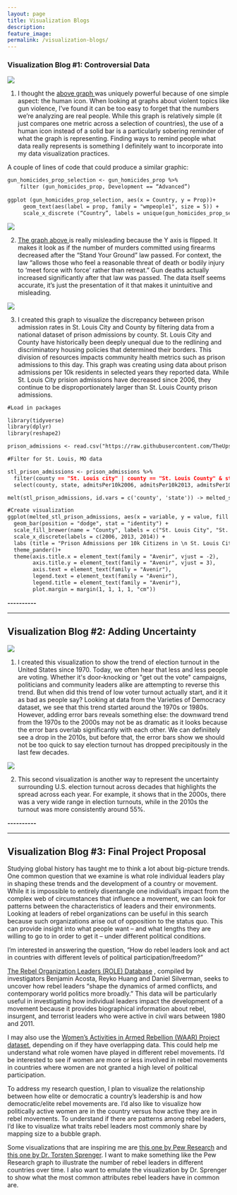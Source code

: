 ```yaml
---
layout: page
title: Visualization Blogs
description: 
feature_image: 
permalink: /visualization-blogs/
---
```



### Visualization Blog #1: Controversial Data

<img src="/images/gun_homicides_developed_countries.jpg">

1) I thought the <a href="https://www.vox.com/policy-and-politics/2015/12/4/9850572/gun-control-us-japan-switzerland-uk-canada"> above graph </a >was uniquely powerful because of one simple aspect: the human icon. When looking at graphs about violent topics like gun violence, I’ve found it can be too easy to forget that the numbers we’re analyzing are real people. While this graph is relatively simple (it just compares one metric across a selection of countries), the use of a human icon instead of a solid bar is a particularly sobering reminder of what the graph is representing. Finding ways to remind people what data really represents is something I definitely want to incorporate into my data visualization practices. 

A couple of lines of code that could produce a similar graphic:

```markdown
gun_homicides_prop_selection <- gun_homicides_prop %>%
	filter (gun_homicides_prop, Development == “Advanced”) 
 
ggplot (gun_homicides_prop_selection, aes(x = Country, y = Prop))+
	 geom_text(aes(label = prop, family = "wmpeople1", size = 5)) +
     scale_x_discrete (“Country”, labels = unique(gun_homicides_prop_selection$Country))
```



<img src="/images/gun_deaths_florida.png">

2) <a href="https://www.businessinsider.com/gun-deaths-in-florida-increased-with-stand-your-ground-2014-2"> The graph above </a> is really misleading because the Y axis is flipped. It makes it look as if the number of murders committed using firearms decreased after the “Stand Your Ground” law passed. For context, the law “allows those who feel a reasonable threat of death or bodily injury to ‘meet force with force’ rather than retreat.” Gun deaths actually increased significantly after that law was passed. The data itself seems accurate, it’s just the presentation of it that makes it unintuitive and misleading.




<img src="/images/stlprisonadmissions_graph.png">

3) I created this graph to visualize the discrepancy between prison admission rates in St. Louis City and County by filtering data from a national dataset of prison admissions by county. St. Louis City and County have historically been deeply unequal due to the redlining and discriminatory housing policies that determined their borders. This division of resources impacts community health metrics such as prison admissions to this day. This graph was creating using data about prison admissions per 10k residents in selected years they reported data. While St. Louis City prision admissions have decreased since 2006, they continue to be disproportionately larger than St. Louis County prison admissions.

```markdown
#Load in packages

library(tidyverse)
library(dplyr)
library(reshape2)

prison_admissions <- read.csv("https://raw.githubusercontent.com/TheUpshot/prison-admissions/master/county-prison-admissions.csv")

#Filter for St. Louis, MO data

stl_prison_admissions <- prison_admissions %>% 
  filter(county == "St. Louis city" | county == "St. Louis County" & state == "MO") %>% 
  select(county, state, admitsPer10k2006, admitsPer10k2013, admitsPer10k2014)

melt(stl_prison_admissions, id.vars = c('county', 'state')) -> melted_stl_prison_admissions

#Create visualization
ggplot(melted_stl_prison_admissions, aes(x = variable, y = value, fill = county)) +
  geom_bar(position = "dodge", stat = "identity") +
  scale_fill_brewer(name = "County", labels = c("St. Louis City", "St. Louis County")) +
  scale_x_discrete(labels = c(2006, 2013, 2014)) +
  labs (title = "Prison Admissions per 10k Citizens in \n St. Louis City versus St. Louis County", y = "Admission Number per 10k", x = "Year")+
  theme_pander()+
  theme(axis.title.x = element_text(family = "Avenir", vjust = -2),
        axis.title.y = element_text(family = "Avenir", vjust = 3),
        axis.text = element_text(family = "Avenir"),
        legend.text = element_text(family = "Avenir"),
        legend.title = element_text(family = "Avenir"),
        plot.margin = margin(1, 1, 1, 1, "cm"))
```

**----------**

<hr>

## Visualization Blog #2: Adding Uncertainty

<img src="/images/usa_voting_bydecade_lineplot.jpg">

1) I created this visualization to show the trend of election turnout in the United States since 1970. Today, we often hear that less and less people are voting. Whether it's door-knocking or "get out the vote" campaigns, politicians and community leaders alike are attempting to reverse this trend. But when did this trend of low voter turnout actually start, and it it as bad as people say? Looking at data from the Varieties of Democracy dataset, we see that this trend started around the 1970s or 1980s. However, adding error bars reveals something else: the downward trend from the 1970s to the 2000s may not be as dramatic as it looks because the error bars overlab significantly with each other. We can definiitely see a drop in the 2010s, but before that, the error bars show we should not be too quick to say election turnout has dropped precipitously in the last few decades. 

<img src="/images/usa_voting_bydecade_densityplot.jpg">

2) This second visualization is another way to represent the uncertainty surrounding U.S. election turnout across decades that highlights the spread across each year. For example, it shows that in the 2000s, there was a very wide range in election turnouts, while in the 2010s the turnout was more consistently around 55%. 


**----------**

<hr>


## Visualization Blog #3: Final Project Proposal



Studying global history has taught me to think a lot about big-picture trends. One common question that we examine is what role individual leaders play in shaping these trends and the development of a country or movement. While it is impossible to entirely disentangle one individual’s impact from the complex web of circumstances that influence a movement, we can look for patterns between the characteristics of leaders and their environments. Looking at leaders of rebel organizations can be useful in this search because such organizations arise out of opposition to the status quo. This can provide insight into what people want – and what lengths they are willing to go to in order to get it – under different political conditions. 

I’m interested in answering the question, “How do rebel leaders look and act in countries with different levels of political participation/freedom?” 

<a href="https://www.rebelleaders.org/">The Rebel Organization Leaders (ROLE) Database</a> , compiled by investigators Benjamin Acosta, Reyko Huang and Daniel Silverman, seeks to uncover how rebel leaders “shape the dynamics of armed conflicts, and contemporary world politics more broadly.” This data will be particularly useful in investigating how individual leaders impact the development of a movement because it provides biographical information about rebel, insurgent, and terrorist leaders who were active in civil wars between 1980 and 2011. 
 
I may also use the <a href="https://www.waarproject.com/">Women’s Activities in Armed Rebellion (WAAR) Project dataset</a>, depending on if they have overlapping data. This could help me understand what role women have played in different rebel movements. I’d be interested to see if women are more or less involved in rebel movements in countries where women are not granted a high level of political participation. 

To address my research question, I plan to visualize the relationship between how elite or democratic a country’s leadership is and how democratic/elite rebel movements are. I’d also like to visualize how politically active women are in the country versus how active they are in rebel movements. To understand if there are patterns among rebel leaders, I’d like to visualize what traits rebel leaders most commonly share by mapping size to a bubble graph. 

Some visualizations that are inspiring me are <a href="https://www.pewresearch.org/fact-tank/2019/04/18/a-look-at-how-people-around-the-world-view-climate-change/ft_19-04-18_climatechangeglobal_since2013concerns/">this one by Pew Research</a>  and <a href="https://twitter.com/spren9er/status/1195826547724374018">this one by Dr. Torsten Sprenger</a>.  I want to make something like the Pew Research graph to illustrate the number of rebel leaders in different countries over time. I also want to emulate the visualization by Dr. Sprenger to show what the most common attributes rebel leaders have in common are. 




